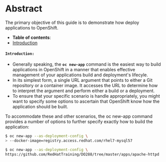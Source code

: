 # Abstract
The primary objective of this guide is to demonstrate how deploy applications to OpenShift.
-  **Table of contents**:
  - [Introduction](#introduction)


#### **`Introduction: `**
- Generally speaking, the **`oc new-app`** command is the easiest way to build applications in OpenShift in a manner that enables effective management of your applications build and deployment's lifecyle.
- In its simplest form, a single URL argument that points to either a Git repository or a container image. It accesses the URL to determine how to interpret the argument and perform either a build or a deployment.
- To ensure that your specific scenario is handle appropriately, you might want to specify some options to ascertain that OpenShift know how the application should be built. 

To accommodate these and other scenarios, the oc new-app command provides a number of options to further specify exactly how to build the application:

```zsh
$ oc new-app --as-deployment-config \
> --docker-image=registry.access.redhat.com/rhel7-mysql57
```

  ```zsh
$ oc new-app --as-deployment-config \
 https://github.com/RedHatTraining/DO288/tree/master/apps/apache-httpd
```